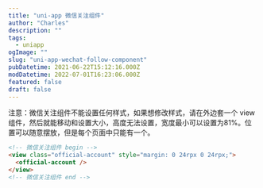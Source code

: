 ```yaml
---
title: "uni-app 微信关注组件"
author: "Charles"
description: ""
tags:
  - uniapp
ogImage: ""
slug: "uni-app-wechat-follow-component"
pubDatetime: 2021-06-22T15:12:16.000Z
modDatetime: 2022-07-01T16:23:06.000Z
featured: false
draft: false
---
```


注意：微信关注组件不能设置任何样式，如果想修改样式，请在外边套一个 view 组件，然后就能移动和设置大小，高度无法设置，宽度最小可以设置为81%。位置可以随意摆放，但是每个页面中只能有一个。

```html
<!-- 微信关注组件 begin -->
<view class="official-account" style="margin: 0 24rpx 0 24rpx;">
  <official-account />
</view>
<!-- 微信关注组件 end -->
```
